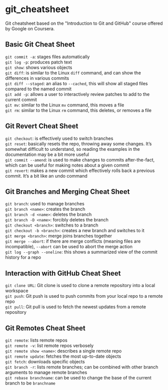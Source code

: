 # git_cheatsheet
Git cheatsheet based on the "Introduction to Git and GitHub" course offered by Google on Coursera.


## Basic Git Cheat Sheet

`git commit -a`: stages files automatically  
`git log -p`: produces patch text  
`git show`:	shows various objects  
`git diff`:	is similar to the Linux `diff` command, and can show the differences in various commits  
`git diff --staged`: an alias to `--cached`, this will show all staged files compared to the named commit  
`git add -p`: allows a user to interactively review patches to add to the current commit  
`git mv`: similar to the Linux `mv` command, this moves a file  
`git rm`: similar to the Linux `rm` command, this deletes, or removes a file  

## Git Revert Cheat Sheet

`git checkout`: is effectively used to switch branches  
`git reset`: basically resets the repo, throwing away some changes. It’s somewhat difficult to understand, so reading the examples in the documentation may be a bit more useful  
`git commit --amend`: is used to make changes to commits after-the-fact, which can be useful for making notes about a given commit  
`git revert`: makes a new commit which effectively rolls back a previous commit. It’s a bit like an undo command  

## Git Branches and Merging Cheat Sheet

`git branch`: used to manage branches  
`git branch <name>`: creates the branch  
`git branch -d <name>`: deletes the branch  
`git branch -D <name>`: forcibly deletes the branch  
`git checkout <branch>`: switches to a branch  
`git checkout -b <branch>`: creates a new branch and switches to it  
`git merge <branch>`: merge joins branches together  
`git merge --abort`: if there are merge conflicts (meaning files are incompatible), `--abort` can be used to abort the merge action  
`git log --graph --oneline`: this shows a summarized view of the commit history for a repo  

## Interaction with GitHub Cheat Sheet
`git clone URL`: Git clone is used to clone a remote repository into a local workspace  
`git push`: Git push is used to push commits from your local repo to a remote repo  
`git pull`: Git pull is used to fetch the newest updates from a remote repository  

## Git Remotes Cheat Sheet
`git remote`: lists remote repos  
`git remote -v`: list remote repos verbosely  
`git remote show <name>`: describes a single remote repo  
`git remote update`: fetches the most up-to-date objects  
`git fetch`: downloads specific objects  
`git branch -r`: lists remote branches; can be combined with other branch arguments to manage remote branches  
 `git rebase branchname`: can be used to change the base of the current branch to be `branchname`  

